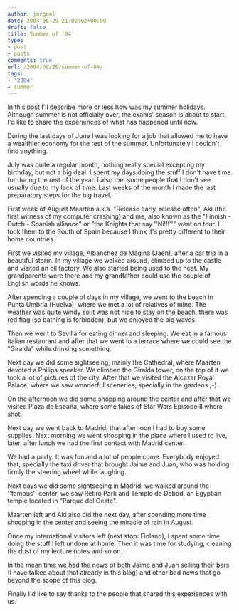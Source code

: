 ```yaml
---
author: jorgeml
date: 2004-08-29 21:02:02+00:00
draft: false
title: Summer of '04
type: 
- post
- posts
comments: true
url: /2004/08/29/summer-of-04/
tags:
- '2004'
- summer
---
```


In this post I'll describe more or less how was my summer holidays. Although
summer is not officially over, the exams' season is about to start. I'd like to
share the experiences of what has happened until now.

During the last days of June I was looking for a job that allowed me to have a
wealthier economy for the rest of the summer. Unfortunately I couldn't find
anything.

July was quite a regular month, nothing really special excepting my birthday,
but not a big deal. I spent my days doing the stuff I don't have time for
during the rest of the year. I also met some people that I don't see usually
due to my lack of time. Last weeks of the month I made the last preparatory
steps for the big travel.

First week of August Maarten a.k.a. "Release early, release often", Aki (the first witness of my computer crashing) and me, also known as the
"Finnish - Dutch - Spanish alliance" or "the Knights that say ''Ni!!!''" went
on tour. I took them to the South of Spain because I think it's pretty
different to their home countries.

First we visited my village, Albanchez de Mágina (Jaén), after a car trip
in a beautiful storm. In my village we walked around, climbed up to the castle
and visited an oil factory. We also started being used to the heat. My
grandparents were there and my grandfather could use the couple of English
words he knows.

After spending a couple of days in my village, we went to the beach in
Punta Umbría (Huelva), where we met a lot of relatives of mine. The weather
was quite windy so it was not nice to stay on the beach, there was red flag
(so bathing is forbidden), but we enjoyed the big waves.

Then we went to Sevilla for eating dinner and sleeping. We eat in a famous
Italian restaurant and after that we went to a terrace where we could see
the "Giralda" while drinking something.

Next day we did some sightseeing, mainly the Cathedral, where Maarten devoted
a Philips speaker. We climbed the Giralda tower, on the top of it we took a
lot of pictures of the city. After that we visited the Alcazar Royal Palace,
where we saw wonderful sceneries, specially in the gardens ;-) .

On the afternoon we did some shopping around the center and after that we
visited Plaza de España, where some takes of Star Wars Episode II where shot.

Next day we went back to Madrid, that afternoon I had to buy some supplies.
Next morning we went shopping in the place where I used to live, later, after
lunch we had the first contact with Madrid center.

We had a party. It was fun and a lot of people come. Everybody enjoyed that,
specially the taxi driver that brought Jaime and Juan, who was holding firmly
the steering wheel while laughing.

Next days we did some sightseeing in Madrid, we walked around the ''famous''
center, we saw Retiro Park and Templo de Debod, an Egyptian temple located in
"Parque del Oeste".

Maarten left and Aki also did the next day, after spending more time shooping
in the center and seeing the miracle of rain in August.

Once my international visitors left (next stop: Finland), I spent some time
doing the stuff I left undone at home. Then it was time for studying,
cleaning the dust of my lecture notes and so on.

In the mean time we had the news of both Jaime and Juan selling their bars
(I have talked about that already in this blog) and other bad news that go
beyond the scope of this blog.

Finally I'd like to say thanks to the people that shared this experiences with
us.
